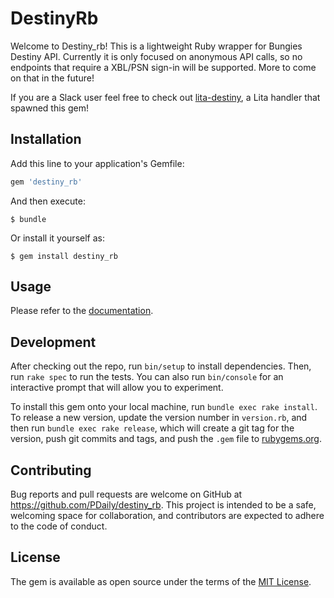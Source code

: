 # DestinyRb

Welcome to Destiny_rb! This is a lightweight Ruby wrapper for Bungies Destiny API. Currently it is only focused on anonymous API calls, so no endpoints that require a XBL/PSN sign-in will be supported. More to come on that in the future!

If you are a Slack user feel free to check out [lita-destiny], a Lita handler that spawned this gem!

## Installation

Add this line to your application's Gemfile:

```ruby
gem 'destiny_rb'
```

And then execute:

    $ bundle

Or install it yourself as:

    $ gem install destiny_rb

## Usage

Please refer to the [documentation].

## Development

After checking out the repo, run `bin/setup` to install dependencies. Then, run `rake spec` to run the tests. You can also run `bin/console` for an interactive prompt that will allow you to experiment.

To install this gem onto your local machine, run `bundle exec rake install`. To release a new version, update the version number in `version.rb`, and then run `bundle exec rake release`, which will create a git tag for the version, push git commits and tags, and push the `.gem` file to [rubygems.org].

## Contributing

Bug reports and pull requests are welcome on GitHub at https://github.com/PDaily/destiny_rb. This project is intended to be a safe, welcoming space for collaboration, and contributors are expected to adhere to the code of conduct.


## License

The gem is available as open source under the terms of the [MIT License].

[lita-destiny]:https://github.com/PDaily/lita-destiny
[documentation]:http://www.rubydoc.info/gems/destiny_rb
[Contributor Covenant]:http://contributor-covenant.org/
[rubygems.org]:https://rubygems.org
[MIT License]:http://opensource.org/licenses/MIT
